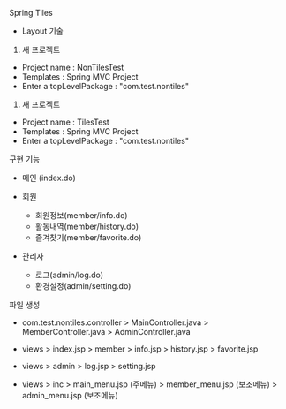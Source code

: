 Spring Tiles
- Layout 기술


1. 새 프로젝트
- Project name : NonTilesTest
- Templates : Spring MVC Project
- Enter a topLevelPackage : "com.test.nontiles"

1. 새 프로젝트
- Project name : TilesTest
- Templates : Spring MVC Project
- Enter a topLevelPackage : "com.test.nontiles"

구현 기능 
- 메인 (index.do)


- 회원
	- 회원정보(member/info.do)
	- 활동내역(member/history.do)
	- 즐겨찾기(member/favorite.do)



- 관리자 
	- 로그(admin/log.do)
	- 환경설정(admin/setting.do)

파일 생성
- com.test.nontiles.controller \> MainController.java 
						> MemberController.java
						> AdminController.java
						

- views \> index.jsp
		> member > info.jsp
				> history.jsp
				> favorite.jsp
				
- views > admin > log.jsp
			  > setting.jsp
			  

- views > inc  > main_menu.jsp  (주메뉴)
			> member_menu.jsp (보조메뉴)
			> admin_menu.jsp (보조메뉴)





